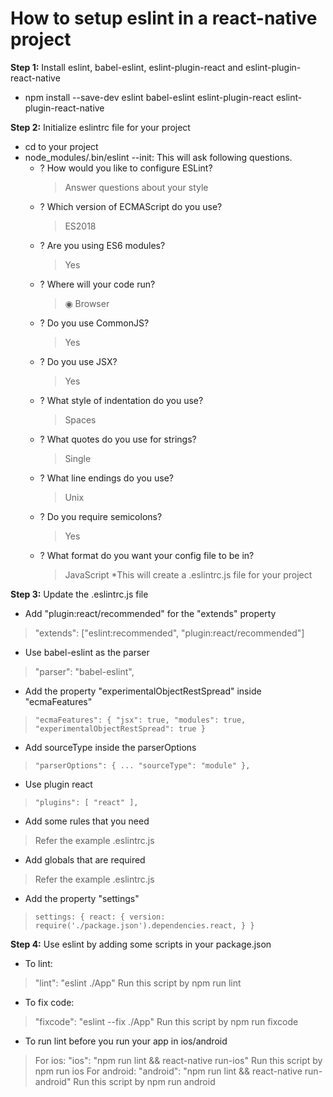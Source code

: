 # How to setup eslint in a react-native project
**Step 1:** Install eslint, babel-eslint, eslint-plugin-react and eslint-plugin-react-native
  * npm install --save-dev eslint babel-eslint eslint-plugin-react eslint-plugin-react-native
  
**Step 2:** Initialize eslintrc file for your project
  * cd to your project
  * node_modules/.bin/eslint --init: This will ask following questions.
    * ? How would you like to configure ESLint?
      > Answer questions about your style
    * ? Which version of ECMAScript do you use?
      > ES2018
    * ? Are you using ES6 modules?
      > Yes
    * ? Where will your code run?
      > ◉ Browser
    * ? Do you use CommonJS?
      > Yes
    * ? Do you use JSX?
      > Yes
    * ? What style of indentation do you use?
      > Spaces
    * ? What quotes do you use for strings?
      > Single
    * ? What line endings do you use?
      > Unix
    * ? Do you require semicolons?
      > Yes
    * ? What format do you want your config file to be in?
      > JavaScript
   *This will create a .eslintrc.js file for your project
   
 **Step 3:** Update the .eslintrc.js file
  * Add "plugin:react/recommended" for the "extends" property
   > "extends": ["eslint:recommended", "plugin:react/recommended"]
  * Use babel-eslint as the parser
   > "parser": "babel-eslint",
  * Add the property "experimentalObjectRestSpread" inside "ecmaFeatures"
   > `"ecmaFeatures": {
      "jsx": true,
      "modules": true,
      "experimentalObjectRestSpread": true
    }`
  * Add sourceType inside the parserOptions
   > `"parserOptions": {
       ...
       "sourceType": "module"
      },`
  * Use plugin react
   > `"plugins": [
        "react"
       ],`
  * Add some rules that you need
   > Refer the example .eslintrc.js
  * Add globals that are required
   > Refer the example .eslintrc.js
  * Add the property "settings"
   > `settings: {
       react: {
        version: require('./package.json').dependencies.react,
       }
      }`
      
**Step 4:** Use eslint by adding some scripts in your package.json
 * To lint:
  > "lint": "eslint ./App"
  > Run this script by npm run lint
 * To fix code:
  > "fixcode": "eslint --fix ./App"
  > Run this script by npm run fixcode
 * To run lint before you run your app in ios/android
  > For ios: "ios": "npm run lint && react-native run-ios"
  > Run this script by npm run ios
  > For android: "android": "npm run lint && react-native run-android"
  > Run this script by npm run android

       

